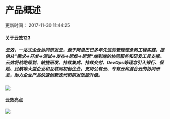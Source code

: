 # 产品概述

更新时间： 2017-11-30 11:44:25

#### 关于云效123

##### 云效，一站式企业协同研发云，源于阿里巴巴多年先进的管理理念和工程实践，提供从“需求->开发->测试->发布->运维->运营”端到端的协同服务和研发工具支撑。云效将战略规划、敏捷研发、持续集成、持续交付、DevOps等理念引入银行、保险、民航等大型企业和互联网初创企业，支持公有云、专有云和混合云的协同研发，助力企业产品快速创新迭代和研发效能升级。

![](http://docs-aliyun.cn-hangzhou.oss.aliyun-inc.com/assets/pic/51678/cn_zh/1512012658397/%E4%B8%80%E7%AB%99%E5%BC%8F.png)

#### 云效亮点

![](http://docs-aliyun.cn-hangzhou.oss.aliyun-inc.com/assets/pic/51678/cn_zh/1512013041304/%E4%BA%AE%E7%82%B91234.png)





